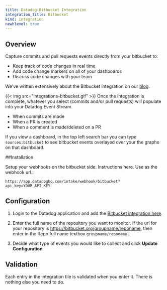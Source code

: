 ```yaml
---
title: Datadog-Bitbucket Integration
integration_title: Bitbucket
kind: integration
newhlevel: true
---
```

## Overview

Capture commits and pull requests events directly from your bitbucket to:

  * Keep track of code changes in real time
  * Add code change markers on all of your dashboards
  * Discuss code changes with your team

We've written extensively about the Bitbucket integration on our [blog][1].

{{< img src="integrations-bitbucket.gif" >}}
Once the integration is complete, whatever you select (commits and/or pull requests) will populate
into your Datadog Event Stream.

* When commits are made
* When a PR is created
* When a comment is made/deleted on a PR

If you view a dashboard, in the top left search bar you can type ```sources:bitbucket``` to see bitbucket events overlayed over your the graphs on that dashboard.

##Installation

Setup your webhooks on the bitbucket side. Instructions here.
Use as the webhook url.:

 ```
 https://app.datadoghq.com/intake/webhook/bitbucket?api_key=YOUR_API_KEY
 ```

## Configuration

1. Login to the Datadog application and add the [Bitbucket integration here][2].

2. Enter the full name of the repository you want to monitor. If the url for your repository is https://bitbucket.org/groupname/reponame, then enter in the Repo full name textbox
```groupname/reponame``` .

3.  Decide what type of events you would like to collect and click **Update Configuration**.

## Validation

Each entry in the integration tile is validated when you enter it. There is nothing else you need to do.



[1]: https://www.datadoghq.com/blog/understand-code-changes-impact-system-performance-bitbucket-datadog/
[2]: https://app.datadoghq.com/account/settings#integrations/bitbucket
